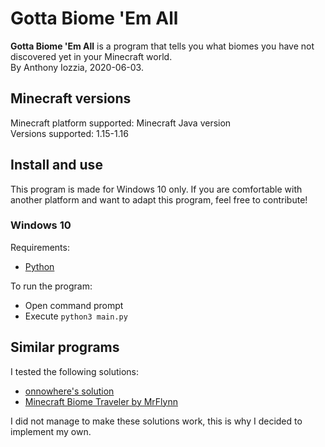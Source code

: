 # Gotta Biome 'Em All

**Gotta Biome 'Em All** is a program that tells you what biomes you have not discovered yet in your Minecraft world.  
By Anthony Iozzia, 2020-06-03.  

## Minecraft versions

Minecraft platform supported: Minecraft Java version  
Versions supported: 1.15-1.16  

## Install and use

This program is made for Windows 10 only. If you are comfortable with another platform and want to adapt this program, feel free to contribute!  

### Windows 10

Requirements:

* [Python](https://www.python.org/downloads/)

To run the program:

* Open command prompt
* Execute `python3 main.py`

## Similar programs

I tested the following solutions:

* [onnowhere's solution](https://www.reddit.com/r/Minecraft/comments/62l543/i_recreated_the_adventuring_time_achievement/)
* [Minecraft Biome Traveler by MrFlynn](https://github.com/MrFlynn/Minecraft-Biome-Traveler)

I did not manage to make these solutions work, this is why I decided to implement my own.
